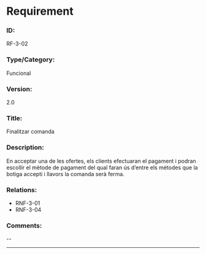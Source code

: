 # Requirement

### ID:
RF-3-02

### Type/Category:
Funcional

### Version:
2.0

### Title:
Finalitzar comanda

### Description:
En acceptar una de les ofertes, els clients efectuaran el pagament i podran escollir el mètode de pagament del qual faran ús d’entre els mètodes que la botiga accepti i llavors la comanda serà ferma. 

### Relations:
* RNF-3-01
* RNF-3-04

### Comments:
--

---